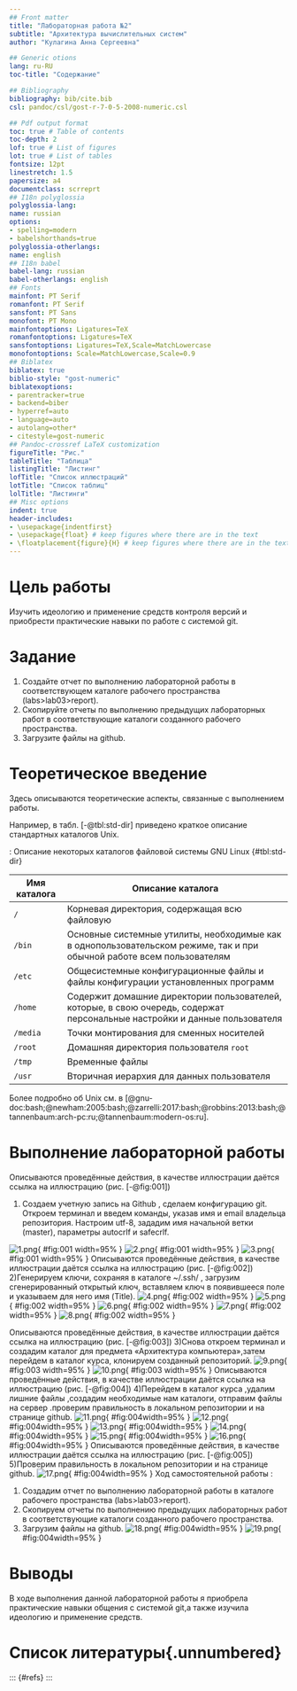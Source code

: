 ```yaml
---
## Front matter
title: "Лабораторная работа №2"
subtitle: "Архитектура вычислительных систем"
author: "Кулагина Анна Сергеевна"

## Generic otions
lang: ru-RU
toc-title: "Содержание"

## Bibliography
bibliography: bib/cite.bib
csl: pandoc/csl/gost-r-7-0-5-2008-numeric.csl

## Pdf output format
toc: true # Table of contents
toc-depth: 2
lof: true # List of figures
lot: true # List of tables
fontsize: 12pt
linestretch: 1.5
papersize: a4
documentclass: scrreprt
## I18n polyglossia
polyglossia-lang:
name: russian
options:
- spelling=modern
- babelshorthands=true
polyglossia-otherlangs:
name: english
## I18n babel
babel-lang: russian
babel-otherlangs: english
## Fonts
mainfont: PT Serif
romanfont: PT Serif
sansfont: PT Sans
monofont: PT Mono
mainfontoptions: Ligatures=TeX
romanfontoptions: Ligatures=TeX
sansfontoptions: Ligatures=TeX,Scale=MatchLowercase
monofontoptions: Scale=MatchLowercase,Scale=0.9
## Biblatex
biblatex: true
biblio-style: "gost-numeric"
biblatexoptions:
- parentracker=true
- backend=biber
- hyperref=auto
- language=auto
- autolang=other*
- citestyle=gost-numeric
## Pandoc-crossref LaTeX customization
figureTitle: "Рис."
tableTitle: "Таблица"
listingTitle: "Листинг"
lofTitle: "Список иллюстраций"
lotTitle: "Список таблиц"
lolTitle: "Листинги"
## Misc options
indent: true
header-includes:
- \usepackage{indentfirst}
- \usepackage{float} # keep figures where there are in the text
- \floatplacement{figure}{H} # keep figures where there are in the text
---
```


# Цель работы
Изучить идеологию и применение средств контроля версий и приобрести практические навыки по работе с системой git.
# Задание

1. Создайте отчет по выполнению лабораторной работы в соответствующем
каталоге рабочего пространства (labs>lab03>report).
2. Скопируйте отчеты по выполнению предыдущих лабораторных работ в
соответствующие каталоги созданного рабочего пространства.
3. Загрузите файлы на github.

# Теоретическое введение

Здесь описываются теоретические аспекты, связанные с выполнением работы.

Например, в табл. [-@tbl:std-dir] приведено краткое описание стандартных каталогов Unix.

: Описание некоторых каталогов файловой системы GNU Linux {#tbl:std-dir}

| Имя каталога | Описание каталога |
|--------------|----------------------------------------------------------------------------------------------------------------------------|
| `/` | Корневая директория, содержащая всю файловую |
| `/bin ` | Основные системные утилиты, необходимые как в однопользовательском режиме, так и при обычной работе всем пользователям |
| `/etc` | Общесистемные конфигурационные файлы и файлы конфигурации установленных программ |
| `/home` | Содержит домашние директории пользователей, которые, в свою очередь, содержат персональные настройки и данные пользователя |
| `/media` | Точки монтирования для сменных носителей |
| `/root` | Домашняя директория пользователя `root` |
| `/tmp` | Временные файлы |
| `/usr` | Вторичная иерархия для данных пользователя |

Более подробно об Unix см. в [@gnu-doc:bash;@newham:2005:bash;@zarrelli:2017:bash;@robbins:2013:bash;@tannenbaum:arch-pc:ru;@tannenbaum:modern-os:ru].

# Выполнение лабораторной работы

Описываются проведённые действия, в качестве иллюстрации даётся ссылка на иллюстрацию (рис. [-@fig:001])
1) Создаем учетную запись на Github , сделаем конфигурацию git. Откроем терминал и введем команды, указав имя и email владельца репозитория. Настроим utf-8, зададим имя начальной ветки (master), параметры autocrlf и safecrlf.

![1.png](image/1.png){ #fig:001 width=95% }
![2.png](image/2.png){ #fig:001 width=95% }
![3.png](image/3.png){ #fig:001 width=95% }
Описываются проведённые действия, в качестве иллюстрации даётся ссылка на иллюстрацию (рис. [-@fig:002])
2)Генерируем ключи, сохраняя в каталоге ~/.ssh/ , загрузим сгенерированный открытый ключ, вставляем ключ в появившееся поле и указываем для него имя (Title).
![4.png](image/4.png){ #fig:002 width=95% }
![5.png](image/5.png){ #fig:002 width=95% }
![6.png](image/6.png){ #fig:002 width=95% }
![7.png](image/7.png){ #fig:002 width=95% }
![8.png](image/8.png){ #fig:002
width=95% }

Описываются проведённые действия, в качестве иллюстрации даётся ссылка на иллюстрацию (рис. [-@fig:003])
3)Снова откроем терминал и создадим каталог для предмета «Архитектура компьютера»,затем перейдем в каталог курса, клонируем созданный репозиторий.
![9.png](image/9.png){ #fig:003 width=95% }
![10.png](image/10.png){ #fig:003 width=95% }
Описываются проведённые действия, в качестве иллюстрации даётся ссылка на иллюстрацию (рис. [-@fig:004])
4)Перейдем в каталог курса ,удалим лишние файлы ,создадим необходимые нам каталоги, отправим файлы на сервер .проверим правильность в локальном репозитории и на странице github.
![11.png](image/11.png){ #fig:004width=95% }
![12.png](image/12.png){ #fig:004width=95% }
![13.png](image/13.png){ #fig:004width=95% }
![14.png](image/14.png){ #fig:004width=95% }
![15.png](image/15.png){ #fig:004width=95% }
![16.png](image/16.png){ #fig:004width=95% }
Описываются проведённые действия, в качестве иллюстрации даётся ссылка на иллюстрацию (рис. [-@fig:005])
5)Проверим правильность в локальном репозитории и на странице github.
![17.png](image/17.png){ #fig:004width=95% }
Ход самостоятельной работы :
1. Создадим отчет по выполнению лабораторной работы в каталоге рабочего пространства (labs>lab03>report).
2. Скопируем отчеты по выполнению предыдущих лабораторных работ в соответствующие каталоги созданного рабочего пространства.
3. Загрузим файлы на github.
![18.png](image/18.png){ #fig:004width=95% }
![19.png](image/19.png){ #fig:004width=95% }
# Выводы
В ходе выполнения данной лабораторной работы я приобрела практические навыки общения с системой git,а также изучила идеологию и применение средств.
# Список литературы{.unnumbered}

::: {#refs}
:::
